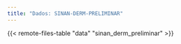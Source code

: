 ```yaml
---
title: "Dados: SINAN-DERM-PRELIMINAR"
---
```


{{< remote-files-table "data" "sinan_derm_preliminar" >}}
